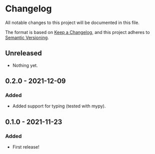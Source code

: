 # Changelog
All notable changes to this project will be documented in this file.

The format is based on [Keep a
Changelog](https://keepachangelog.com/en/1.0.0/), and this project adheres to
[Semantic Versioning](https://semver.org/spec/v2.0.0.html).


## Unreleased
- Nothing yet.

## 0.2.0 - 2021-12-09
### Added
- Added support for typing (tested with mypy).


## 0.1.0 - 2021-11-23
### Added
- First release!
